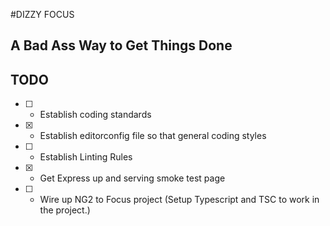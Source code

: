 #DIZZY FOCUS

## A Bad Ass Way to Get Things Done
## TODO
- [ ] - Establish coding standards
- [x] - Establish editorconfig file so that general coding styles 
- [ ] - Establish Linting Rules
- [x] - Get Express up and serving smoke test page
- [ ] - Wire up NG2 to Focus project (Setup Typescript and TSC to work in the project.)
 
